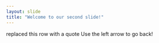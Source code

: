 ```yaml
---
layout: slide
title: "Welcome to our second slide!"
---
```

replaced this row with a quote
Use the left arrow to go back!
